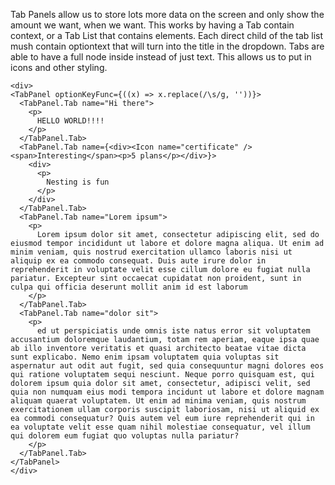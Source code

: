 Tab Panels allow us to store lots more data on the screen and only show the amount we want, when we want. This works by having a Tab contain context, or a Tab List that contains elements. Each direct child of the tab list mush contain optiontext that will turn into the title in the dropdown. Tabs are able to have a full node inside instead of just text. This allows us to put in icons and other styling.

```
<div>
<TabPanel optionKeyFunc={((x) => x.replace(/\s/g, ''))}>
  <TabPanel.Tab name="Hi there">
    <p>
      HELLO WORLD!!!!
    </p>
  </TabPanel.Tab>
  <TabPanel.Tab name={<div><Icon name="certificate" /><span>Interesting</span><p>5 plans</p></div>}>
    <div>
      <p>
        Nesting is fun
      </p>
    </div>
  </TabPanel.Tab>
  <TabPanel.Tab name="Lorem ipsum">
    <p>
      Lorem ipsum dolor sit amet, consectetur adipiscing elit, sed do eiusmod tempor incididunt ut labore et dolore magna aliqua. Ut enim ad minim veniam, quis nostrud exercitation ullamco laboris nisi ut aliquip ex ea commodo consequat. Duis aute irure dolor in reprehenderit in voluptate velit esse cillum dolore eu fugiat nulla pariatur. Excepteur sint occaecat cupidatat non proident, sunt in culpa qui officia deserunt mollit anim id est laborum
    </p>
  </TabPanel.Tab>
  <TabPanel.Tab name="dolor sit">
    <p>
      ed ut perspiciatis unde omnis iste natus error sit voluptatem accusantium doloremque laudantium, totam rem aperiam, eaque ipsa quae ab illo inventore veritatis et quasi architecto beatae vitae dicta sunt explicabo. Nemo enim ipsam voluptatem quia voluptas sit aspernatur aut odit aut fugit, sed quia consequuntur magni dolores eos qui ratione voluptatem sequi nesciunt. Neque porro quisquam est, qui dolorem ipsum quia dolor sit amet, consectetur, adipisci velit, sed quia non numquam eius modi tempora incidunt ut labore et dolore magnam aliquam quaerat voluptatem. Ut enim ad minima veniam, quis nostrum exercitationem ullam corporis suscipit laboriosam, nisi ut aliquid ex ea commodi consequatur? Quis autem vel eum iure reprehenderit qui in ea voluptate velit esse quam nihil molestiae consequatur, vel illum qui dolorem eum fugiat quo voluptas nulla pariatur?
    </p>
  </TabPanel.Tab>
</TabPanel>
</div>
```